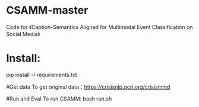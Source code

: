 # CSAMM-master
Code for 《Caption-Semantics Aligned for Multimodal Event Classification on Social Media》

# Install:
pip install -r requirements.txt

#Get data
To get original data：https://crisisnlp.qcri.org/crisismmd

#Run and Eval
To run CSAMM: bash run.sh
